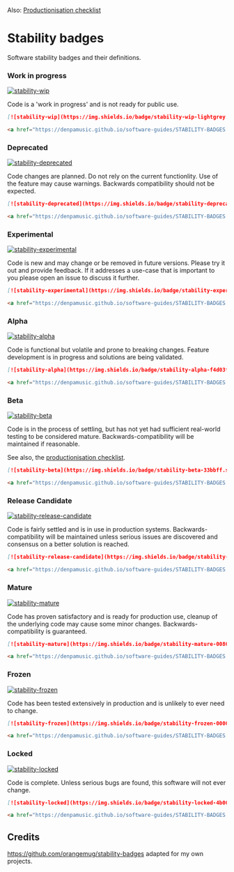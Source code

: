 Also: [Productionisation checklist](PRODUCTIONISATION-CHECKLIST.md)

# Stability badges

Software stability badges and their definitions.

### Work in progress
[![stability-wip](https://img.shields.io/badge/stability-wip-lightgrey.svg)](https://denpamusic.github.io/software-guides/STABILITY-BADGES.html#work-in-progress)

Code is a 'work in progress' and is not ready for public use.
```markdown
[![stability-wip](https://img.shields.io/badge/stability-wip-lightgrey.svg)](https://denpamusic.github.io/software-guides/STABILITY-BADGES.html#work-in-progress)
```
```html
<a href="https://denpamusic.github.io/software-guides/STABILITY-BADGES.html#work-in-progress"><img src="https://img.shields.io/badge/stability-wip-lightgrey.svg" alt="WIP"></a>
```

### Deprecated
[![stability-deprecated](https://img.shields.io/badge/stability-deprecated-922b21.svg)](https://denpamusic.github.io/software-guides/STABILITY-BADGES.html#deprecated)

Code changes are planned. Do not rely on the current functionlity. Use of the feature may cause warnings. Backwards compatibility should not be expected.

```markdown
[![stability-deprecated](https://img.shields.io/badge/stability-deprecated-922b21.svg)](https://denpamusic.github.io/software-guides/STABILITY-BADGES.html#deprecated)
```
```html
<a href="https://denpamusic.github.io/software-guides/STABILITY-BADGES.html#deprecated"><img src="https://img.shields.io/badge/stability-deprecated-922b21.svg" alt="Deprecated"></a>
```

### Experimental
[![stability-experimental](https://img.shields.io/badge/stability-experimental-orange.svg)](https://denpamusic.github.io/software-guides/STABILITY-BADGES.html#experimental)

Code is new and may change or be removed in future versions. Please try it out and provide feedback. If it addresses a use-case that is important to you please open an issue to discuss it further.

```markdown
[![stability-experimental](https://img.shields.io/badge/stability-experimental-orange.svg)](https://denpamusic.github.io/software-guides/STABILITY-BADGES.html#experimental)
```
```html
<a href="https://denpamusic.github.io/software-guides/STABILITY-BADGES.html#experimental"><img src="https://img.shields.io/badge/stability-experimental-orange.svg" alt="Experimental"></a>
```

### Alpha
[![stability-alpha](https://img.shields.io/badge/stability-alpha-f4d03f.svg)](https://denpamusic.github.io/software-guides/STABILITY-BADGES.html#alpha)

Code is functional but volatile and prone to breaking changes. Feature development is in progress and solutions are being validated.

```markdown
[![stability-alpha](https://img.shields.io/badge/stability-alpha-f4d03f.svg)](https://denpamusic.github.io/software-guides/STABILITY-BADGES.html#alpha)
```
```html
<a href="https://denpamusic.github.io/software-guides/STABILITY-BADGES.html#alpha"><img src="https://img.shields.io/badge/stability-alpha-f4d03f.svg" alt="Alpha"></a>
```

### Beta
[![stability-beta](https://img.shields.io/badge/stability-beta-33bbff.svg)](https://denpamusic.github.io/software-guides/STABILITY-BADGES.html#beta)

Code is in the process of settling, but has not yet had sufficient real-world testing to be considered mature. Backwards-compatibility will be maintained if reasonable.

See also, the [productionisation checklist](PRODUCTIONISATION-CHECKLIST.md).

```markdown
[![stability-beta](https://img.shields.io/badge/stability-beta-33bbff.svg)](https://denpamusic.github.io/software-guides/STABILITY-BADGES.html#beta)
```
```html
<a href="https://denpamusic.github.io/software-guides/STABILITY-BADGES.html#beta"><img src="https://img.shields.io/badge/stability-beta-33bbff.svg" alt="Beta"></a>
```

### Release Candidate
[![stability-release-candidate](https://img.shields.io/badge/stability-pre--release-48c9b0.svg)](https://denpamusic.github.io/software-guides/STABILITY-BADGES.html#release-candidate)

Code is fairly settled and is in use in production systems. Backwards-compatibility will be maintained unless serious issues are discovered and consensus on a better solution is reached.

```markdown
[![stability-release-candidate](https://img.shields.io/badge/stability-pre--release-48c9b0.svg)](https://denpamusic.github.io/software-guides/STABILITY-BADGES.html#release-candidate)
```
```html
<a href="https://denpamusic.github.io/software-guides/STABILITY-BADGES.html#release-candidate"><img src="https://img.shields.io/badge/stability-pre--release-48c9b0.svg" alt="Release Candidate"></a>
```

### Mature
[![stability-mature](https://img.shields.io/badge/stability-mature-008000.svg)](https://denpamusic.github.io/software-guides/STABILITY-BADGES.html#mature)

Code has proven satisfactory and is ready for production use, cleanup of the underlying code may cause some minor changes. Backwards-compatibility is guaranteed.

```markdown
[![stability-mature](https://img.shields.io/badge/stability-mature-008000.svg)](https://denpamusic.github.io/software-guides/STABILITY-BADGES.html#mature)
```
```html
<a href="https://denpamusic.github.io/software-guides/STABILITY-BADGES.html#mature"><img src="https://img.shields.io/badge/stability-mature-008000.svg" alt="Mature"></a>
```

### Frozen
[![stability-frozen](https://img.shields.io/badge/stability-frozen-0000CD.svg)](https://denpamusic.github.io/software-guides/STABILITY-BADGES.html#frozen)

Code has been tested extensively in production and is unlikely to ever need to change.

```markdown
[![stability-frozen](https://img.shields.io/badge/stability-frozen-0000CD.svg)](https://denpamusic.github.io/software-guides/STABILITY-BADGES.html#frozen)
```
```html
<a href="https://denpamusic.github.io/software-guides/STABILITY-BADGES.html#frozen"><img src="https://img.shields.io/badge/stability-frozen-0000CD.svg" alt="Frozen"></a>
```

### Locked
[![stability-locked](https://img.shields.io/badge/stability-locked-4b0088.svg)](https://denpamusic.github.io/software-guides/STABILITY-BADGES.html#locked)

Code is complete. Unless serious bugs are found, this software will not ever change.

```markdown
[![stability-locked](https://img.shields.io/badge/stability-locked-4b0088.svg)](https://denpamusic.github.io/software-guides/STABILITY-BADGES.html#locked)
```
```html
<a href="https://denpamusic.github.io/software-guides/STABILITY-BADGES.html#locked"><img src="https://img.shields.io/badge/stability-locked-4b0088.svg" alt="Locked"></a>
```

## Credits
https://github.com/orangemug/stability-badges adapted for my own projects.
